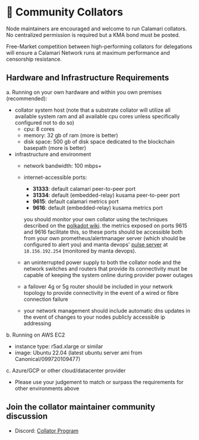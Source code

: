 # 🧩  Community Collators

Node maintainers are encouraged and welcome to run Calamari collators. No centralized permission is required but a KMA bond must be posted.

Free-Market competition between high-performing collators for delegations will ensure a Calamari Network runs at maximum performance and censorship resistance.

## Hardware and Infrastructure Requirements

a. Running on your own hardware and within you own premises (recommended):

- collator system host (note that a substrate collator will utilize all available system ram and all available cpu cores unless specifically configured not to do so)
  - cpu: 8 cores
  - memory: 32 gb of ram (more is better)
  - disk space: 500 gb of disk space dedicated to the blockchain basepath (more is better)
- infrastructure and environment
  - network bandwidth: 100 mbps+
  - internet-accessible ports:
    - **31333**: default calamari peer-to-peer port
    - **31334**: default (embedded-relay) kusama peer-to-peer port
    - **9615**: default calamari metrics port
    - **9616**: default (embedded-relay) kusama metrics port

    you should monitor your own collator using the techniques described on the [polkadot wiki](https://wiki.polkadot.network/docs/maintain-guides-how-to-monitor-your-node). the metrics exposed on ports 9615 and 9616 facilitate this, so these ports should be accessible both from your own prometheus/alertmanager server (which should be configured to alert you) and manta devops' [pulse server](https://pulse.pelagos.systems) at `18.156.192.254` (monitored by manta devops).
  - an uninterrupted power supply to both the collator node and the network switches and routers that provide its connectivity must be capable of keeping the system online during provider power outages
  - a failover 4g or 5g router should be included in your network topology to provide connectivity in the event of a wired or fibre connection failure
  - your network management should include automatic dns updates in the event of changes to your nodes publicly accessible ip addressing

b. Running on AWS EC2
- instance type: r5ad.xlarge or similar
- image: Ubuntu 22.04 (latest ubuntu server ami from Canonical/099720109477)

c. Azure/GCP or other cloud/datacenter provider
- Please use your judgement to match or surpass the requirements for other environments above

## Join the collator maintainer community discussion

- Discord: [Collator Program](https://discord.com/channels/795390654628102165/936300292536942592)
